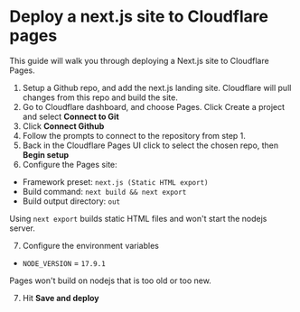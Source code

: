 # Deploy a next.js site to Cloudflare pages

This guide will walk you through deploying a Next.js site to Cloudflare Pages.

1. Setup a Github repo, and add the next.js landing site. Cloudflare will pull changes from this repo and build the site.
2. Go to Cloudflare dashboard, and choose Pages. Click Create a project and select **Connect to Git**
3. Click **Connect Github**
4. Follow the prompts to connect to the repository from step 1.
5. Back in the Cloudflare Pages UI click to select the chosen repo, then **Begin setup**
6. Configure the Pages site:
  * Framework preset: `next.js (Static HTML export)`
  * Build command: `next build && next export`
  * Build output directory: `out`

  Using `next export` builds static HTML files and won't start the nodejs server.

7. Configure the environment variables
  * `NODE_VERSION` = `17.9.1`

  Pages won't build on nodejs that is too old or too new.

7. Hit **Save and deploy**